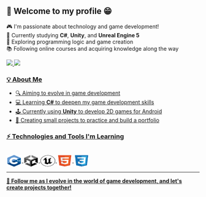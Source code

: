 ## 👋 Welcome to my profile 😁

🎮 I'm passionate about technology and game development!   
📌 Currently studying **C#**, **Unity**, and **Unreal Engine 5**    
🚀 Exploring programming logic and game creation  
📚 Following online courses and acquiring knowledge along the way

<div>
   <a href="https://github.com/filipevbr">
   <img height="180em" src="https://github-readme-stats.vercel.app/api?username=filipevbr&show_icons=true&theme=github_dark&include_all_commits=true&count_private=true"/>
   <img height="180em" src="https://github-readme-stats.vercel.app/api/top-langs/?username=filipevbr&layout=compact&langs_count=6&theme=github_dark"/>
</div>

### **💡 About Me**

- 🔍 Aiming to evolve in game development
- 💻 Learning **C#** to deepen my game development skills  
- 🕹️ Currently using **Unity** to develop 2D games for Android  
- 🎯 Creating small projects to practice and build a portfolio

### **⚡ Technologies and Tools I'm Learning**
<div style="display: inline_block"><br>
   <img align="center" alt="C++" height="30" width="40" src="https://raw.githubusercontent.com/devicons/devicon/master/icons/cplusplus/cplusplus-original.svg">     
   <img align="center" alt="Unity" height="30" width="40" src="https://raw.githubusercontent.com/devicons/devicon/master/icons/unity/unity-original.svg">
   <img align="center" alt="Unreal" height="30" width="40" src="https://raw.githubusercontent.com/devicons/devicon/master/icons/unrealengine/unrealengine-original.svg">
   <img align="center" alt="HTML" height="30" width="40" src="https://raw.githubusercontent.com/devicons/devicon/master/icons/html5/html5-original.svg">
   <img align="center" alt="CSS" height="30" width="40" src="https://raw.githubusercontent.com/devicons/devicon/master/icons/css3/css3-original.svg">
</div>

---

**🚀 Follow me as I evolve in the world of game development, and let's create projects together!**
